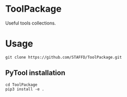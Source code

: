 # ToolPackage
Useful tools collections.

# Usage
```
git clone https://github.com/STAFFD/ToolPackage.git
```
## PyTool installation
```
cd ToolPackage
pip3 install -e .
```
